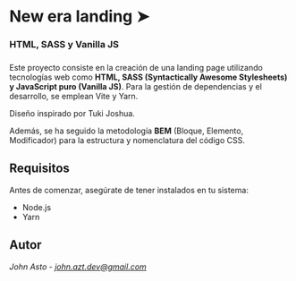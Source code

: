 # New era landing ➤

### HTML, SASS y Vanilla JS

### 

Este proyecto consiste en la creación de una landing page utilizando tecnologías web como <strong>HTML, SASS (Syntactically Awesome Stylesheets) y JavaScript puro (Vanilla JS)</strong>.  Para la gestión de dependencias y el desarrollo, se emplean Vite y Yarn.

Diseño inspirado por Tuki Joshua.

Además, se ha seguido la metodología <strong>BEM</strong> (Bloque, Elemento, Modificador) para la estructura y nomenclatura del código CSS.

## Requisitos

Antes de comenzar, asegúrate de tener instalados en tu sistema:

- Node.js
- Yarn

## Autor

*John Asto* - *john.azt.dev@gmail.com*